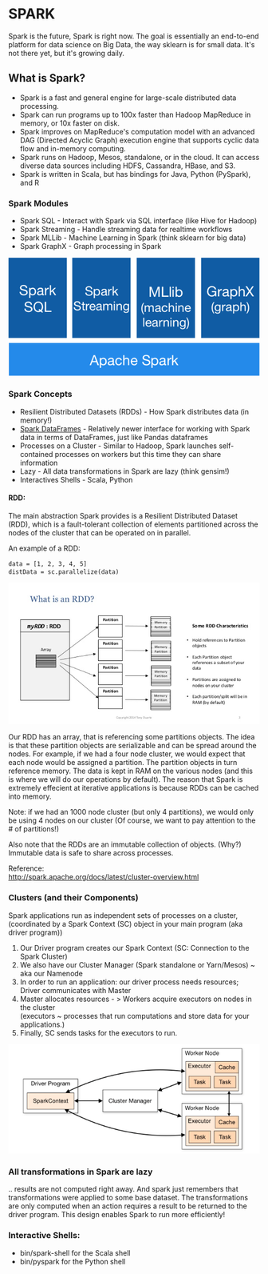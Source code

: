 # SPARK

Spark is the future, Spark is right now.  The goal is essentially an end-to-end platform for data science on Big Data, the way sklearn is for small data.  It's not there yet, but it's growing daily.

## What is Spark?

* Spark is a fast and general engine for large-scale distributed data processing.
* Spark can run programs up to 100x faster than Hadoop MapReduce in memory, or 10x faster on disk.
* Spark improves on MapReduce's computation model with an advanced DAG (Directed Acyclic Graph) execution engine that supports cyclic data flow and in-memory computing.
* Spark runs on Hadoop, Mesos, standalone, or in the cloud. It can access diverse data sources including HDFS, Cassandra, HBase, and S3.
* Spark is written in Scala, but has bindings for Java, Python (PySpark), and R
	
### Spark Modules

* Spark SQL - Interact with Spark via SQL interface (like Hive for Hadoop)
* Spark Streaming - Handle streaming data for realtime workflows
* Spark MLLib - Machine Learning in Spark (think sklearn for big data)
* Spark GraphX - Graph processing in Spark

<img src='image/spark-stack.png'/>

### Spark Concepts

* Resilient Distributed Datasets (RDDs) - How Spark distributes data (in memory!)
* [Spark DataFrames](https://databricks.com/blog/2015/02/17/introducing-dataframes-in-spark-for-large-scale-data-science.html) - Relatively newer interface for working with Spark data in terms of DataFrames, just like Pandas dataframes
* Processes on a Cluster - Similar to Hadoop, Spark launches self-contained processes on workers but this time they can share information
* Lazy - All data transformations in Spark are lazy (think gensim!)
* Interactives Shells - Scala, Python

#### RDD:

The main abstraction Spark provides is a Resilient Distributed Dataset (RDD), which is a fault-tolerant collection of elements partitioned across the nodes of the cluster that can be operated on in parallel.

An example of a RDD: 
```spark
data = [1, 2, 3, 4, 5]   
distData = sc.parallelize(data)
```

<img src='image/RDD.jpg'/>


Our RDD has an array, that is referencing some partitions objects.   The idea is that these partition
objects are serializable and can be spread around the nodes.  For example, if we had a four node cluster,
we would expect that each node would be assigned a partition. 
The partition objects in turn reference memory.  The data is kept in RAM on the various nodes (and this is where we will do our operations by default).  The reason that Spark is extremely effecient at iterative applications is because RDDs can be cached into memory.
    
Note: if we had an 1000 node cluster (but only 4 partitions), we would only be using 4 nodes on our cluster (Of course, we want to pay attention to the # of partitions!)

Also note that the RDDs are an immutable collection of objects. (Why?)  Immutable data is safe to share across processes. 

Reference:  
http://spark.apache.org/docs/latest/cluster-overview.html
    
### Clusters (and their Components)
    
Spark applications run as independent sets of processes on a cluster, (coordinated by a Spark Context (SC) object in your main program (aka driver program))  

1) Our Driver program creates our Spark Context (SC: Connection to the Spark Cluster)   
2) We also have our Cluster Manager (Spark standalone or Yarn/Mesos) ~ aka our Namenode  
3) In order to run an application: our driver process needs resources; Driver communicates with Master   
4) Master allocates resources - > Workers acquire executors on nodes in the cluster  
(executors ~ processes that run computations and store data for your applications.)   
5) Finally, SC sends tasks for the executors to run.  

<img src='image/spark_cluster.png'/>

### All transformations in Spark are lazy

.. results are not computed right away. 
And spark just remembers that transformations were applied to some base dataset.  The transformations are only computed when an action requires a result to be returned to the driver program. 
This design enables Spark to run more efficiently!


### Interactive Shells:

- bin/spark-shell for the Scala shell
- bin/pyspark for the Python shell
